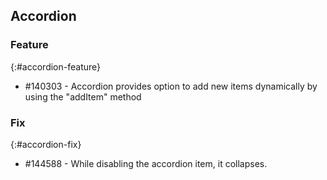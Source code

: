 ## Accordion

### Feature
{:#accordion-feature}

* \#140303 - Accordion provides option to add new items dynamically by using the "addItem" method

### Fix
{:#accordion-fix}

* \#144588 - While disabling the accordion item, it collapses.
